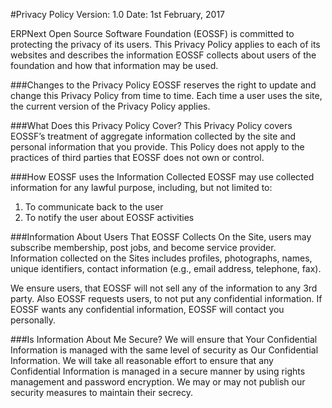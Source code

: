#Privacy Policy
Version: 1.0 Date: 1st February, 2017

ERPNext Open Source Software Foundation (EOSSF) is committed to protecting the privacy of its users. This Privacy Policy applies to each of its websites and describes the information EOSSF collects about users of the foundation and how that information may be used.

###Changes to the Privacy Policy
EOSSF reserves the right to update and change this Privacy Policy from time to time. Each time a user uses the site, the current version of the Privacy Policy applies.

###What Does this Privacy Policy Cover?
This Privacy Policy covers EOSSF’s treatment of aggregate information collected by the site and personal information that you provide. This Policy does not apply to the practices of third parties that EOSSF does not own or control.

###How EOSSF uses the Information Collected
EOSSF may use collected information for any lawful purpose, including, but not limited to:

1. To communicate back to the user
1. To notify the user about EOSSF activities

###Information About Users That EOSSF Collects
On the Site, users may subscribe membership, post jobs, and become service provider. Information collected on the Sites includes profiles, photographs, names, unique identifiers, contact information (e.g., email address, telephone, fax).

We ensure users, that EOSSF will not sell any of the information to any 3rd party. Also EOSSF requests users, to not put any confidential information. If EOSSF wants any confidential information, EOSSF will contact you personally.

###Is Information About Me Secure?
We will ensure that Your Confidential Information is managed with the same level of security as Our Confidential Information. We will take all reasonable effort to ensure that any Confidential Information is managed in a secure manner by using rights management and password encryption. We may or may not publish our security measures to maintain their secrecy.
